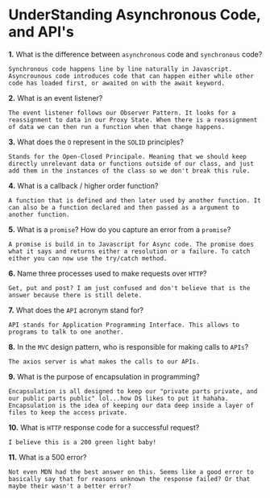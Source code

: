 # UnderStanding Asynchronous Code, and API's

**1.** What is the difference between `asynchronous` code and `synchronous` code?
<!-- enter you answer in the space below -->
```
Synchronous code happens line by line naturally in Javascript. Asyncrounous code introduces code that can happen either while other code has loaded first, or awaited on with the await keyword.
```
**2.** What is an event listener?
<!-- enter you answer in the space below -->
```
The event listener follows our Observer Pattern. It looks for a reassignment to data in our Proxy State. When there is a reassignment of data we can then run a function when that change happens.
```
**3.** What does the `O` represent in the `SOLID` principles?
<!-- enter you answer in the space below -->
```
Stands for the Open-Closed Principale. Meaning that we should keep directly unrelevant data or functions outside of our class, and just add them in the instances of the class so we don't break this rule.
```
**4.** What is a callback / higher order function?
<!-- enter you answer in the space below -->
```
A function that is defined and then later used by another function. It can also be a function declared and then passed as a argument to another function.
```
**5.** What is a `promise`? How do you capture an error from a `promise`?
<!-- enter you answer in the space below -->
```
A promise is build in to Javascript for Async code. The promise does what it says and returns either a resolution or a failure. To catch either you can now use the try/catch method.
```
**6.** Name three processes used to make requests over `HTTP`?
<!-- enter you answer in the space below -->
```
Get, put and post? I am just confused and don't believe that is the answer because there is still delete.
```
**7.** What does the `API` acronym stand for?
<!-- enter you answer in the space below -->
```
API stands for Application Programming Interface. This allows to programs to talk to one another.
```
**8.** In the `MVC` design pattern, who is responsible for making calls to `APIs`?
<!-- enter you answer in the space below -->
```
The axios server is what makes the calls to our APIs.
```
**9.** What is the purpose of encapsulation in programming?
<!-- enter you answer in the space below -->
```
Encapsulation is all designed to keep our "private parts private, and our public parts public" lol...how D$ likes to put it hahaha. Encapsulation is the idea of keeping our data deep inside a layer of files to keep the access private.
```
**10.** What is `HTTP` response code for a successful request?
<!-- enter you answer in the space below -->
```
I believe this is a 200 green light baby!
```
**11.** What is a 500 error?
<!-- enter you answer in the space below -->
```
Not even MDN had the best answer on this. Seems like a good error to basically say that for reasons unknown the response failed? Or that maybe their wasn't a better error?
```